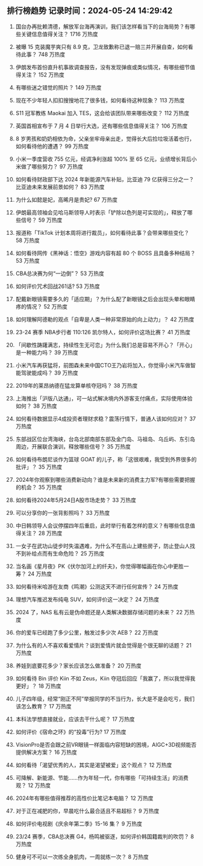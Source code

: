 
## 排行榜趋势 记录时间：2024-05-24 14:29:42
  
  1. 国台办再批赖清德，解放军台海再演训，我们该怎样看当下的台海局势？有哪些关键信息值得关注？ 1716 万热度
    
  2. 被曝 15 克装魔芋爽只有 8.9 克，卫龙致歉称已退一赔三并开展自查，如何看待此事？ 748 万热度
    
  3. 伊朗发布首份直升机事故调查报告，没有发现弹痕或类似情况，有哪些细节值得关注？ 152 万热度
    
  4. 有哪些迷之错觉的照片？ 149 万热度
    
  5. 现在不少年轻人扣扣搜搜地花了很多钱，如何看待这种现象？ 113 万热度
    
  6. S11 冠军教练 Maokai 加入 TES，这会给该团队带来哪些改变？ 112 万热度
    
  7. 英国首相宣布于 7 月 4 日举行大选，还有哪些信息值得关注？ 106 万热度
    
  8. 8 岁男孩和奶奶相依为命，父亲坐牢母亲出走，觉得长大后捡垃圾活着也行，如何看待他的遭遇？ 99 万热度
    
  9. 小米一季度营收 755 亿元，经调净利涨超 100% 至 65 亿元，业绩增长背后小米做了哪些努力？ 97 万热度
    
  10. 如何看待财政部下达 2024 年新能源汽车补贴，比亚迪 79 亿获得三分之一？比亚迪未来发展前景如何？ 83 万热度
    
  11. 为什么如懿是妃，高晞月是贵妃? 67 万热度
    
  12. 伊朗最高领袖会见哈马斯领导人时表示「铲除以色列是可实现的」，释放了哪些信号？ 59 万热度
    
  13. 报道称「TikTok 计划本周将进行裁员」，如何看待此事？会带来哪些变化？ 58 万热度
    
  14. 如何看待网传《黑神话：悟空》游戏内容有超 80 个 BOSS 且具备多种结局？ 53 万热度
    
  15. CBA总决赛为何“一边倒”？ 53 万热度
    
  16. 如何评价咒术回战261话? 53 万热度
    
  17. 配戴新眼镜需要多久的「适应期」？为什么配了新眼镜之后会出现头晕和眼睛疼的情况？ 52 万热度
    
  18. 如何理解阿德勒的观点「自卑是人类一种非常原始的向上动力」？ 42 万热度
    
  19. 23-24 赛季 NBA步行者 110:126 凯尔特人，如何评价这场比赛？ 41 万热度
    
  20. 「间歇性踌躇满志，持续性生无可恋」为什么我们总是容易不开心？「开心」是一种能力吗？ 39 万热度
    
  21. 小米汽车再获猛将，前图森未来中国CTO王乃岩将加入，你觉得小米汽车做智能驾驶能成吗？ 39 万热度
    
  22. 2019年的莱昂纳德在猛龙算单核夺冠吗？ 38 万热度
    
  23. 上海推出「沪版八达通」，可一站式解决境内外游客支付痛点，实际使用体验如何？ 38 万热度
    
  24. 如何看待数据显示4成投资者理财求稳？震荡行情下，普通人该如何应对？ 37 万热度
    
  25. 东部战区位台湾海峡，台岛北部南部东部及金门岛、马祖岛、乌丘屿、东引岛周边，开展联合演训，释放哪些信号？ 35 万热度
    
  26. 如何看待布朗尼谈作为篮球 GOAT 的儿子，称「这很艰难，我受到外界很多的批评」？ 35 万热度
    
  27. 2024年你观察到哪些消费新动向？谁是未来新的消费主力军?有哪些需要把握的机会？ 35 万热度
    
  28. 如何看待2024年5月24日A股市场走势？ 33 万热度
    
  29. 可以分享你的一张背影照吗？ 33 万热度
    
  30. 中日韩领导人会议停摆四年后重启，此时举行有着怎样的意义？有哪些信息值得关注？ 28 万热度
    
  31. 一女子在武功山徒步时失温遇难，为什么不在高山上建些房子，防止登山人找不到补给点而有生命危险？ 25 万热度
    
  32. 当名画《星月夜》PK《伏尔加河上的纤夫》，你觉得哪幅画在你心中更胜一筹？ 24 万热度
    
  33. 如何看待米哈游在友商《鸣潮》公测这天不进行任何宣传？ 24 万热度
    
  34. 理想汽车推迟发布纯电 SUV，如何评价这一决定？ 24 万热度
    
  35. 2024 了，NAS 私有云是伪命题还是人类解决数据存储问题的未来？ 22 万热度
    
  36. 你的爱车已经跑了多少公里，触发过多少次 AEB？ 22 万热度
    
  37. 为什么有的人不喜欢看爱情片？谈到爱情片就会觉得是个很无聊的话题？ 21 万热度
    
  38. 养娃到底要花多少？家长应该怎么做准备？ 20 万热度
    
  39. 如何看待 Bin 评价 Kiin 不如 Zeus，Kiin 夺冠后回应「我赢了，所以我觉得我更好」？ 18 万热度
    
  40. 儿子四年级，经常“刚正不阿”举报同学的不当行为，长大是不是会吃亏，我们该怎么教育？ 17 万热度
    
  41. 本科法学想直接就业，应该去干什么呢？ 17 万热度
    
  42. 如何评价《宿命之环》的“投毒”行为? 17 万热度
    
  43. VisionPro是否会跟之前VR眼镜一样面临内容短缺的困境，AIGC+3D视频能否提供解决方案？ 16 万热度
    
  44. 如何看待「渴望优秀的人，其实是渴望被爱」这个观点？ 12 万热度
    
  45. 可降解、新能源、节能……作为年轻一代，你有哪些「可持续生活」的消费观？ 12 万热度
    
  46. 2024年有哪些值得推荐的高性价比笔记本电脑？ 12 万热度
    
  47. 对于正在减肥的你，早晨吃什么最合适且不易超标？ 9 万热度
    
  48. 如何评价电视剧《庆余年第二季》15-16 集？ 9 万热度
    
  49. 23/24 赛季，CBA总决赛 G4，杨鸣被驱逐，如何评价韩国籍裁判的吹罚？ 8 万热度
    
  50. 健身可不可以一次练全身肌肉，一周就练一次？ 8 万热度
    